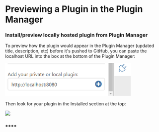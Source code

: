 # Previewing a Plugin in the Plugin Manager

### Install/preview locally hosted plugin from Plugin Manager

To preview how the plugin would appear in the Plugin Manager (updated title, description, etc) before it's pushed to GitHub, you can paste the localhost URL into the box at the bottom of the Plugin Manager:

![](<../../../.gitbook/assets/image (6).png>)

Then look for your plugin in the Installed section at the top:

![](https://formit3d.github.io/FormItExamplePlugins/docs/images/PluginManagerInstalledList.png)

### ****
